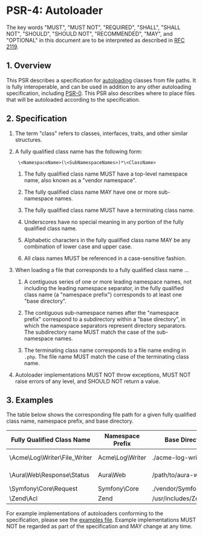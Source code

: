 # PSR-4: Autoloader

The key words "MUST", "MUST NOT", "REQUIRED", "SHALL", "SHALL NOT", "SHOULD",
"SHOULD NOT", "RECOMMENDED", "MAY", and "OPTIONAL" in this document are to be
interpreted as described in [RFC 2119](http://tools.ietf.org/html/rfc2119).


## 1. Overview

This PSR describes a specification for [autoloading][] classes from file
paths. It is fully interoperable, and can be used in addition to any other
autoloading specification, including [PSR-0][]. This PSR also describes where
to place files that will be autoloaded according to the specification.


## 2. Specification

1. The term "class" refers to classes, interfaces, traits, and other similar
   structures.

2. A fully qualified class name has the following form:

        \<NamespaceName>(\<SubNamespaceNames>)*\<ClassName>

    1. The fully qualified class name MUST have a top-level namespace name,
       also known as a "vendor namespace".

    2. The fully qualified class name MAY have one or more sub-namespace
       names.
    
    3. The fully qualified class name MUST have a terminating class name.

    4. Underscores have no special meaning in any portion of the fully
       qualified class name.

    5. Alphabetic characters in the fully qualified class name MAY be any
       combination of lower case and upper case.

    6. All class names MUST be referenced in a case-sensitive fashion.

3. When loading a file that corresponds to a fully qualified class name ...

    1. A contiguous series of one or more leading namespace names, not
    including the leading namespace separator, in the fully qualified class
    name (a "namespace prefix") corresponds to at least one "base directory".
      
    2. The contiguous sub-namespace names after the "namespace prefix"
       correspond to a subdirectory within a "base directory", in which the
       namespace separators represent directory separators. The subdirectory
       name MUST match the case of the sub-namespace names.

    3. The terminating class name corresponds to a file name ending in `.php`.
       The file name MUST match the case of the terminating class name.
    
4. Autoloader implementations MUST NOT throw exceptions, MUST NOT raise errors
   of any level, and SHOULD NOT return a value.


## 3. Examples

The table below shows the corresponding file path for a given fully qualified
class name, namespace prefix, and base directory.

| Fully Qualified Class Name    | Namespace Prefix   | Base Directory           | Corresponding File Path
| ----------------------------- |--------------------|--------------------------|-------------------------------------------
| \Acme\Log\Writer\File_Writer  | Acme\Log\Writer    | ./acme-log-writer/lib/   | ./acme-log-writer/lib/File_Writer.php
| \Aura\Web\Response\Status     | Aura\Web           | /path/to/aura-web/src/   | /path/to/aura-web/src/Response/Status.php
| \Symfony\Core\Request         | Symfony\Core       | ./vendor/Symfony/Core/   | ./vendor/Symfony/Core/Request.php
| \Zend\Acl                     | Zend               | /usr/includes/Zend/      | /usr/includes/Zend/Acl.php

For example implementations of autoloaders conforming to the specification,
please see the [examples file][]. Example implementations MUST NOT be regarded
as part of the specification and MAY change at any time.

[autoloading]: http://php.net/autoload
[PSR-0]: https://github.com/php-fig/fig-standards/blob/master/accepted/PSR-0.md
[examples file]: psr-4-autoloader-examples.php
